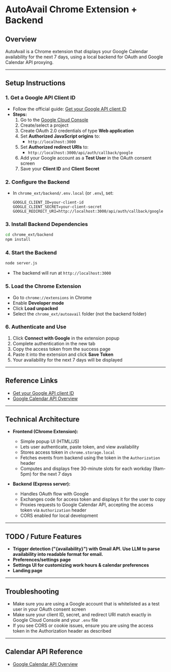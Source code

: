# AutoAvail Chrome Extension + Backend

## Overview
AutoAvail is a Chrome extension that displays your Google Calendar availability for the next 7 days, using a local backend for OAuth and Google Calendar API proxying.

---

## Setup Instructions

### 1. Get a Google API Client ID
- Follow the official guide: [Get your Google API client ID](https://developers.google.com/identity/gsi/web/guides/get-google-api-clientid)
- **Steps:**
  1. Go to the [Google Cloud Console](https://console.cloud.google.com/apis/credentials)
  2. Create/select a project
  3. Create OAuth 2.0 credentials of type **Web application**
  4. Set **Authorized JavaScript origins** to:
     - `http://localhost:3000`
  5. Set **Authorized redirect URIs** to:
     - `http://localhost:3000/api/auth/callback/google`
  6. Add your Google account as a **Test User** in the OAuth consent screen
  7. Save your **Client ID** and **Client Secret**

### 2. Configure the Backend
- In `chrome_ext/backend/.env.local` (or `.env`), set:
  ```
  GOOGLE_CLIENT_ID=your-client-id
  GOOGLE_CLIENT_SECRET=your-client-secret
  GOOGLE_REDIRECT_URI=http://localhost:3000/api/auth/callback/google
  ```

### 3. Install Backend Dependencies
```sh
cd chrome_ext/backend
npm install
```

### 4. Start the Backend
```sh
node server.js
```
- The backend will run at `http://localhost:3000`

### 5. Load the Chrome Extension
- Go to `chrome://extensions` in Chrome
- Enable **Developer mode**
- Click **Load unpacked**
- Select the `chrome_ext/autoavail` folder (not the backend folder)

### 6. Authenticate and Use
1. Click **Connect with Google** in the extension popup
2. Complete authentication in the new tab
3. Copy the access token from the success page
4. Paste it into the extension and click **Save Token**
5. Your availability for the next 7 days will be displayed

---

## Reference Links
- [Get your Google API client ID](https://developers.google.com/identity/gsi/web/guides/get-google-api-clientid)
- [Google Calendar API Overview](https://developers.google.com/workspace/calendar/api/guides/overview)

---

## Technical Architecture

- **Frontend (Chrome Extension):**
  - Simple popup UI (HTML/JS)
  - Lets user authenticate, paste token, and view availability
  - Stores access token in `chrome.storage.local`
  - Fetches events from backend using the token in the `Authorization` header
  - Computes and displays free 30-minute slots for each workday (9am-5pm) for the next 7 days

- **Backend (Express server):**
  - Handles OAuth flow with Google
  - Exchanges code for access token and displays it for the user to copy
  - Proxies requests to Google Calendar API, accepting the access token via `Authorization` header
  - CORS enabled for local development

---

## TODO / Future Features
- **Trigger detection ("{availability}") with Gmail API. Use LLM to parse availability into readable format for email.**
- **Preferences/settings page**
- **Settings UI for customizing work hours & calendar preferences**
- **Landing page**

---

## Troubleshooting
- Make sure you are using a Google account that is whitelisted as a test user in your OAuth consent screen
- Make sure your client ID, secret, and redirect URI match exactly in Google Cloud Console and your `.env` file
- If you see CORS or cookie issues, ensure you are using the access token in the Authorization header as described

---

## Calendar API Reference
- [Google Calendar API Overview](https://developers.google.com/workspace/calendar/api/guides/overview) 